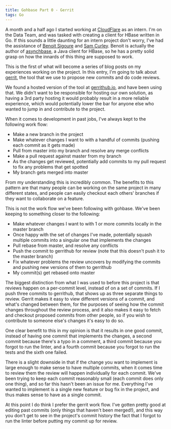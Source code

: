```yaml
---
title: Gohbase Part 0 - Gerrit
tags: Go
---
```


A month and a half ago I started working at
[CloudFlare](https://www.cloudflare.com/) as an intern. I'm on the Data Team,
and was tasked with creating a client for HBase written in Go. If this sounds a
little daunting for an intern project don't worry, I've had the assistance of
[Benoit Sigoure](https://github.com/tsuna) and [Sam
Curley](https://github.com/CurleySamuel). Benoit is actually the author of
[asynchbase](https://github.com/OpenTSDB/asynchbase), a Java client for HBase,
so he has a pretty solid grasp on how the innards of this thing are supposed to
work.

This is the first of what will become a series of blog posts on my experiences
working on the project. In this entry, I'm going to talk about
[gerrit](https://www.gerritcodereview.com/), the tool that we use to propose new
commits and do code reviews.

We found a hosted version of the tool at [gerrithub.io](http://gerrithub.io/),
and have been using that. We didn't want to be responsible for hosting our own
solution, as having a 3rd party hosting it would probably result in a more
reliable experience, which would potentially lower the bar for anyone else who
wanted to jump in and contribute to the project.

When it comes to development in past jobs, I've always kept to the following
work flow:

- Make a new branch in the project
- Make whatever changes I want to with a handful of commits (pushing each commit
  as it gets made)
- Pull from master into my branch and resolve any merge conflicts
- Make a pull request against master from my branch
- As the changes get reviewed, potentially add commits to my pull request to fix
  any problems that get spotted
- My branch gets merged into master

From my understanding this is incredibly common. The benefits to this pattern
are that many people can be working on the same project in many different
states, and people can easily checkout each others' branches if they want to
collaborate on a feature.

This is not the work flow we've been following with gohbase. We've been
keeping to something closer to the following:

- Make whatever changes I want to with 1 or more commits locally in the master
  branch
- Once happy with the set of changes I've made, potentially squash multiple
  commits into a singular one that implements the changes
- Pull rebase from master, and resolve any conflicts
- Push the commit to gerrithub for review (note that this doesn't push it to the
  master branch)
- Fix whatever problems the review uncovers by modifying the commits and pushing
  new versions of them to gerrithub
- My commit(s) get rebased onto master

The biggest distinction from what I was used to before this project is that
reviews happen on a per-commit level, instead of on a set of commits. If I push
three commits to gerrithub, that shows up as three separate things to review.
Gerrit makes it easy to view different versions of a commit, and what's changed
between them, for the purposes of seeing how the commit changes throughout the
review process, and it also makes it easy to fetch and checkout proposed commits
from other people, so if you wish to contribute to someone else's changes it's
easy to do so.

One clear benefit to this in my opinion is that it results in one good commit,
instead of having one commit that implements the changes, a second commit
because there's a typo in a comment, a third commit because you forgot to run
the linter, and a fourth commit because you forgot to run the tests and the
sixth one failed.

There is a slight downside in that if the change you want to implement is
large enough to make sense to have multiple commits, when it comes time to
review them the review will happen individually for each commit. We've been
trying to keep each commit reasonably small (each commit does only one thing),
and so far this hasn't been an issue for me. Everything I've wanted to implement
is a single new feature or bug fix in the project, and thus makes sense to have
as a single commit.

At this point I do think I prefer the gerrit work flow. I've gotten pretty good
at editing past commits (only things that haven't been merged!), and this way
you don't get to see in the project's commit history the fact that I forgot to
run the linter before putting my commit up for review.
